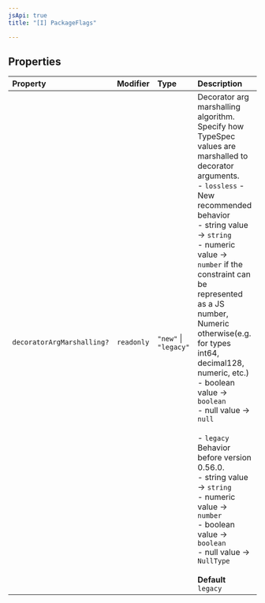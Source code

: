 ```yaml
---
jsApi: true
title: "[I] PackageFlags"

---
```

## Properties

| Property | Modifier | Type | Description |
| :------ | :------ | :------ | :------ |
| `decoratorArgMarshalling?` | `readonly` | `"new"` \| `"legacy"` | Decorator arg marshalling algorithm. Specify how TypeSpec values are marshalled to decorator arguments.<br />- `lossless` - New recommended behavior<br /> - string value -> `string`<br /> - numeric value -> `number` if the constraint can be represented as a JS number, Numeric otherwise(e.g. for types int64, decimal128, numeric, etc.)<br /> - boolean value -> `boolean`<br /> - null value -> `null`<br /><br />- `legacy` Behavior before version 0.56.0.<br /> - string value -> `string`<br /> - numeric value -> `number`<br /> - boolean value -> `boolean`<br /> - null value -> `NullType`<br /><br />**Default**<br />` legacy ` |
